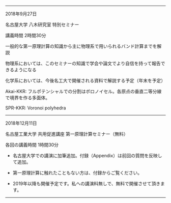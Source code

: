 ----------
2018年9月27日

名古屋大学 八木研究室 特別セミナー

講義時間 2時間30分

一般的な第一原理計算の知識から主に物理系で用いられるバンド計算までを解説

物理系においては、このセミナーの知識で学会や論文でより自信を持って報告できるようになる

化学系においては、今後名工大で開催される資料で解説する予定（年末を予定）

Akai-KKR: フルポテンシャルでの分割はボロノイセル。各原点の垂直二等分線で境界を作る多面体。

SPR-KKR: Voronoi polyhedra

----------
2018年12月11日

名古屋工業大学 共用促進講座 第一原理計算セミナー（無料）

各回の講義時間 1時間30分

- 名古屋大学での講演に加筆追加。付録（Appendix）は前回の質問を反映して追加。
- 第一原理計算に触れたこともない方は、付録からご覧ください。

- 2019年以降も開催予定です。私への講演料無しで、無料で開催させて頂きます。
----------
